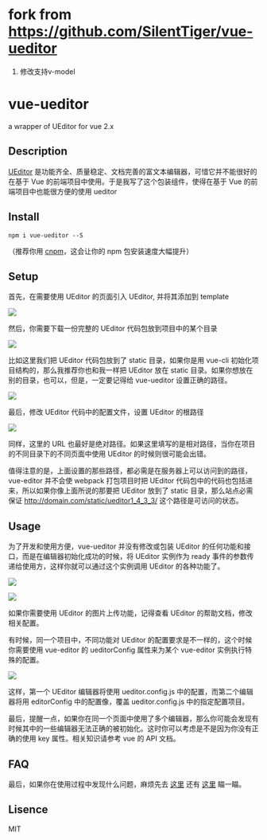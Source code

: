 # fork from https://github.com/SilentTiger/vue-ueditor
1. 修改支持v-model

# vue-ueditor
a wrapper of UEditor for vue 2.x


## Description
[UEditor](http://ueditor.baidu.com/website/index.html) 是功能齐全、质量稳定、文档完善的富文本编辑器，可惜它并不能很好的在基于 Vue 的前端项目中使用。于是我写了这个包装组件，使得在基于 Vue 的前端项目中也能很方便的使用 ueditor

## Install
``` npm i vue-ueditor --S ```

（推荐你用 [cnpm](https://npm.taobao.org)，这会让你的 npm 包安装速度大幅提升）

## Setup

首先，在需要使用 UEditor 的页面引入 UEditor, 并将其添加到 template

![](docs/code01.png) 

然后，你需要下载一份完整的 UEditor 代码包放到项目中的某个目录

![](docs/code02.png)

比如这里我们把 UEditor 代码包放到了 static 目录，如果你是用 vue-cli 初始化项目结构的，那么我推荐你也和我一样把 UEditor 放在 static 目录。如果你想放在别的目录，也可以，但是，一定要记得给 vue-ueditor 设置正确的路径。

![](docs/code04.png)

最后，修改 UEditor 代码中的配置文件，设置 UEditor 的根路径

![](docs/code03.png)

同样，这里的 URL 也最好是绝对路径。如果这里填写的是相对路径，当你在项目的不同目录下的不同页面中使用 UEditor 的时候则很可能会出错。

值得注意的是，上面设置的那些路径，都必需是在服务器上可以访问到的路径，vue-editor 并不会使 webpack 打包项目时把 UEditor 代码包中的代码也包括进来，所以如果你像上面所说的那要把 UEditor 放到了 static 目录，那么站点必需保证 http://domain.com/static/ueditor1_4_3_3/ 这个路径是可访问的状态。

## Usage
为了开发和使用方便，vue-ueditor 并没有修改或包装 UEditor 的任何功能和接口，而是在编辑器初始化成功的时候，将 UEditor 实例作为 ready 事件的参数传递给使用方，这样你就可以通过这个实例调用 UEditor 的各种功能了。

![](docs/code05.png)

![](docs/code06.png)

如果你需要使用 UEditor 的图片上传功能，记得查看 UEditor 的帮助文档，修改相关配置。

有时候，同一个项目中，不同功能对 UEditor 的配置要求是不一样的，这个时候你需要使用 vue-editor 的 ueditorConfig 属性来为某个 vue-editor 实例执行特殊的配置。

![](docs/code07.png)

这样，第一个 UEditor 编辑器将使用 ueditor.config.js 中的配置，而第二个编辑器将用 editorConfig 中的配置像，覆盖 ueditor.config.js 中的指定配置项目。

最后，提醒一点，如果你在同一个页面中使用了多个编辑器，那么你可能会发现有时候其中的一些编辑器无法正确的被初始化。这时你可以考虑是不是因为你没有正确的使用 key 属性。相关知识请参考 vue 的 API 文档。

## FAQ
最后，如果你在使用过程中发现什么问题，麻烦先去 [这里](https://github.com/SilentTiger/vue-ueditor/issues?q=is%3Aissue+is%3Aclosed) 还有 [这里](https://github.com/SilentTiger/vue-ueditor/pulls?utf8=%E2%9C%93&q=) 瞄一瞄。

## Lisence
MIT
